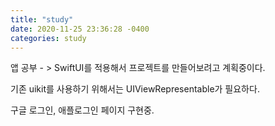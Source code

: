 ```yaml
---
title: "study"
date: 2020-11-25 23:36:28 -0400
categories: study
---
```


앱 공부 - > SwiftUI를 적용해서 프로젝트를 만들어보려고 계획중이다.

기존 uikit를 사용하기 위해서는 UIViewRepresentable가 필요하다. 

구글 로그인, 애플로그인 페이지 구현중.
